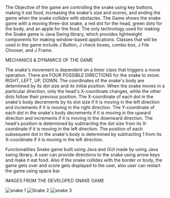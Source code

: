 The Objective of the game are controlling the snake using key buttons, making it eat food, increasing the snake's size and scores, and ending the game when the snake collides with obstacles. The Game shows the snake game with a moving three-dot snake, a red dot for the head, green dots for the body, and an apple for the food. The only technology used for making the Snake game is Java Swing library, which provides lightweight components for making window-based applications. Classes that will be used in the game include J Button, J check boxes, combo box, J File Chooser, and J Frame.

MECHANICS & DYNAMICS OF THE GAME

The snake's movement is dependent on a timer class that triggers a move operation.
There are FOUR POSSIBLE DIRECTIONS for the snake to move: RIGHT, LEFT, UP, DOWN.
The coordinates of the snake's body are determined by its dot size and its initial position.
When the snake moves in a particular direction, only the head's X-coordinate changes, while the other dots follow their previous position.
The X-coordinate of each dot in the snake's body decrements by its slot size if it is moving in the left direction and increments if it is moving in the right direction.
The Y-coordinate of each dot in the snake's body decrements if it is moving in the upward direction and increments if it is moving in the downward direction.
The head's position is determined by subtracting the dot size from its X-coordinate if it is moving in the left direction.
The position of each subsequent dot in the snake's body is determined by subtracting 1 from its X-coordinate if it is moving in the left direction.





Functionalities Snake game built using Java and GUI made by using Java swing library. A user can provide directions to the snake using arrow keys and make it eat food. Also if the snake collides with the border or body, the game gets over and score gets displayed to the user, also user can restart the game using space bar.

IMAGES FROM THE DEVELOPED SNAKE GAME


![snake 1](https://github.com/Vedango7/SnakeGame/assets/137282103/32d00950-a321-4b30-ac6b-7ca93670c3f7)
![Snake 2](https://github.com/Vedango7/SnakeGame/assets/137282103/8a124612-20e8-4909-9e84-a9648521b342)
![snake 3](https://github.com/Vedango7/SnakeGame/assets/137282103/4787fb35-f80d-4012-8638-2c0b7461f2ca)

